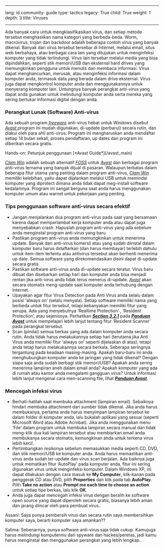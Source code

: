 

---

lang: id
community: guide
type: tactics
legacy: True
child: True
weight: 1
depth: 3
title: Viruses

---

Ada banyak cara untuk mengklasifikasikan virus, dan setiap metode tersebut menghasilkan nama kategori yang berbeda-beda. Worm, macrovirus, trojan dan backdoor adalah beberapa contoh virus yang banyak dikenal. Banyak dari virus tersebut tersebar di Internet, melalui email, situs web berbahaya, atau berbagai cara lain yang ditujukan untuk menginfeksi komputer yang tidak terlindungi. Virus lain tersebar melalui media yang bisa dipindahkan, seperti stik memori/USB dan eksternal hard drives yang memungkinkan pengguna untuk menulis dan membaca informasi. Virus dapat menghancurkan, merusak, atau menginfeksi informasi dalam komputer anda, termasuk data yang berada dalam drive eksternal. Virus juga dapat mengkontrol komputer anda dan menggunakannya untuk menyerang komputer lain. Untungnya banyak perangkat anti-virus yang dapat anda gunakan untuk melindungi komputer anda serta mereka yang sering bertukar informasi digital dengan anda. 

### Perangkat Lunak (Software) Anti-virus ###

Ada sebuah program [*freeware*](/id/glossary#Freeware) anti-virus hebat untuk Windows disebut [*Avast*](/id/glossary#Avast),program ini mudah digunakan, di-update (perbarui) secara rutin, dan diakui oleh para ahli anti-virus. Program ini mengharuskan anda mendaftar setiap 14 bulan sekali, proses  pendaftaran, up dates dan program ini diberikan secara gratis.

<div class=getstarted markdown=1>
Hands-on: Petunjuk penggunaan [*Avast Guide*](/avast_main)
</div>

[*Clam Win*](/id/glossary#Clam_Win) adalah sebuah alternatif [*FOSS*](/id/glossary#FOSS) untuk *[Avast](/id/glossary#Avast)* dan berbagai program anti-virus ternama yang banyak dijual di pasaran. Walaupun terbatas dalam beberapa fitur utama yang penting dalam program anti-virus, [*Clam Win*](/id/glossary#Clam_Win) memiliki kelebihan, yaitu dapat dijalankan melalui USB untuk memindai komputer yang diprotect dimana anda tidak dapat meg-install software kedalamnya. Program ini sangat berguna saat anda harus menggunakan komputer umum atau warnet untuk pekerjaan yang penting. 

### Tips penggunaan software anti-virus secara efektif ###

* Jangan menjalankan dua program anti-virus pada saat yang bersamaan karena dapat memperlambat kerja komputer anda atau dapat juga menyebabkan crash. Hapuslah program anti-virus yang ada sebelum anda menginstal program anti-virus yang baru
* Pastikan program anti-virus anda memungkinkan untuk menerima update. Banyak dari anti-virus komersil atau yang sudah diinstal dalam komputer baru harus didaftarkan (dan harus membayar) terlebih dahulu untuk item-item tertentu atau antivirus tersebut akan berhenti menerima up date.  Semua software yang direkomendasikan disini dapat di-update secara gratis. 
* Pastikan software anti-virus anda di-update secara teratur. Virus baru dibuat dan disebarkan setiap hari dan komputer anda bisa menjadi rentan jika anti-virus anda tidak terus menerus di-update. [*Avast*](/id/glossary#Avast) akan secara otomatis meng-update saat komputer anda terhubung dengan Internet. 
* Upayakan agar fitur Virus Detection pada Anti Virus anda selalu dalam posisi ‘always on’ (selalu menyala). Setiap software memiliki nama yang berbeda untuk fitur tersebut, tetapi kebanyakan memiliki fitur yang serupa. Ada yang menyebutnya ‘Realtime Protection’ , ‘Resident Protection’, atau sejenisnya. Perhatikan [***Section 3.2.1***](/howtouseavast#Section_3.2.1) pada [***Panduan Avast***](/avast_main) untuk mempelajari lebih lanjut tentang fitur ‘Resident Scanner’ pada perangkat tersebut.
* Scan (pindai) semua berkas yang ada dalam komputer anda secara rutin. Anda tidak harus melakukannya setiap hari (terutama jika Anti Virus anda memiliki fitur ‘always on’ seperti dijelaskan di atas), tetapi anda tetap harus melakukannya secara berkala. Seberapa seringnya tergantung pada keadaan masing-masing. Apakah baru-baru ini anda menghubungkan komputer anda ke jaringan yang tidak dikenal? Dengan siapa saja anda sudah berbagi stik memori/USB? Apakah anda sering menerima lampiran aneh dalam email anda? Apakah komputer yang ada di rumah atau kantor anda mengalami gangguan virus? Untuk informasi lebih lanjut mengenai cara men-scanning file, lihat [***Panduan Avast***](/avast_main). 

### Mencegah infeksi virus ###

* Berhati-hatilah saat membuka attachment (lampiran email). Sebaiknya hindari membuka attachment dari sumber tidak dikenal. Jika anda harus membukanya, pertama anda harus menyimpan lampiran tersebut ke dalam folder di komputer anda, lalu bukalah aplikasi yang sesuai (seperti Microsoft Word atau Adobe Acrobat). Jika anda menggunakan menu ‘File’ dalam program untuk membuka lampiran secara manual dan tidak meng-klik dua kali lampiran tersebut atau membiarkan email anda membukanya secara otomatis, kemungkinan anda untuk terkena virus lebih kecil.
* Pertimbangkan resikonya sebelum memasukkan media seperti CD, DVD, dan stik memori/USB ke komputer anda. Anda harus memastikan anti-virus anda sudah ter-update dan virus scan berjalan. Ada baiknya juga untuk mematikan fitur ‘AutoPlay’ pada komputer anda, fitur ini sering digunakan virus untuk menginfeksi komputer. Dalam Windows XP, ini dapat dilakukan dengan cara masuk ke **My Computer**, klik-kanan pada penggerak CD atau DVD, pilih **Properties** dan klik pada tab **AutoPlay**. Pilih **Take no action** atau **Prompt me each time to choose an action** untuk setiap tipe berkas, lalu klik **OK**.
* Anda juga dapat mencegah infeksi virus dengan beralih ke software open source yang dapat diperoleh secara gratis, biasanya lebih aman dan jarang diincar oleh para pembuat virus..  

<div class=background markdown=1>
Assani: Saya punya pembersih virus dan secara rutin saya membersihkan komputer saya, berarti komputer saya amankan?? 

Salima: Sebenarnya, punya software anti-virus saja tidak cukup. Kamujuga harus melindungi komputermu dari spyware dan hackes/peretas, jadi kamu harus menginstal dan menggunakan perangkat yang lebih lengkap. 
</div>

